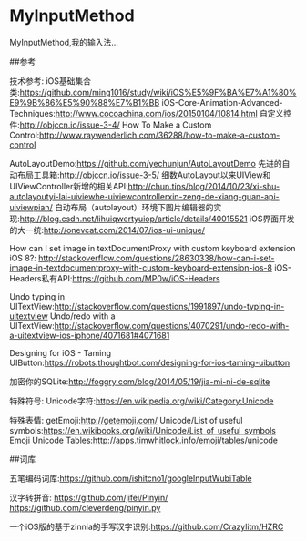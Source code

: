 # MyInputMethod
MyInputMethod,我的输入法...


##参考

技术参考:
iOS基础集合类:https://github.com/ming1016/study/wiki/iOS%E5%9F%BA%E7%A1%80%E9%9B%86%E5%90%88%E7%B1%BB
iOS-Core-Animation-Advanced-Techniques:http://www.cocoachina.com/ios/20150104/10814.html
自定义控件:http://objccn.io/issue-3-4/
How To Make a Custom Control:http://www.raywenderlich.com/36288/how-to-make-a-custom-control

AutoLayoutDemo:https://github.com/yechunjun/AutoLayoutDemo
先进的自动布局工具箱:http://objccn.io/issue-3-5/
细数AutoLayout以来UIView和UIViewController新增的相关API:http://chun.tips/blog/2014/10/23/xi-shu-autolayoutyi-lai-uiviewhe-uiviewcontrollerxin-zeng-de-xiang-guan-api-uiviewpian/
自动布局（autolayout）环境下图片编辑器的实现:http://blog.csdn.net/lihuiqwertyuiop/article/details/40015521
iOS界面开发的大一统:http://onevcat.com/2014/07/ios-ui-unique/


How can I set image in textDocumentProxy with custom keyboard extension iOS 8?:
http://stackoverflow.com/questions/28630338/how-can-i-set-image-in-textdocumentproxy-with-custom-keyboard-extension-ios-8
iOS-Headers私有API:https://github.com/MP0w/iOS-Headers


Undo typing in UITextView:http://stackoverflow.com/questions/1991897/undo-typing-in-uitextview
Undo/redo with a UITextView:http://stackoverflow.com/questions/4070291/undo-redo-with-a-uitextview-ios-iphone/4071681#4071681

Designing for iOS - Taming UIButton:https://robots.thoughtbot.com/designing-for-ios-taming-uibutton

加密你的SQLite:http://foggry.com/blog/2014/05/19/jia-mi-ni-de-sqlite


特殊符号:
Unicode字符:https://en.wikipedia.org/wiki/Category:Unicode


特殊表情:
getEmoji:http://getemoji.com/
Unicode/List of useful symbols:https://en.wikibooks.org/wiki/Unicode/List_of_useful_symbols
Emoji Unicode Tables:http://apps.timwhitlock.info/emoji/tables/unicode


##词库

五笔编码词库:https://github.com/ishitcno1/googleInputWubiTable


汉字转拼音:
https://github.com/jifei/Pinyin/
https://github.com/cleverdeng/pinyin.py

一个iOS版的基于zinnia的手写汉字识别:https://github.com/Crazylitm/HZRC



